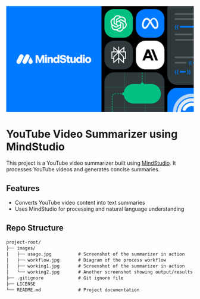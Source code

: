 <!-- Image courtesy of MindStudio -->
<img src="images/Getting Started with MindStudio 1.png" alt="Workflow Diagram">

# YouTube Video Summarizer using MindStudio

This project is a YouTube video summarizer built using [MindStudio]([https://mindstudio.example.com](https://www.mindstudio.ai/)). It processes YouTube videos and generates concise summaries.

## Features

- Converts YouTube video content into text summaries
- Uses MindStudio for processing and natural language understanding

## Repo Structure

```
project-root/
├── images/
|   ├── usage.jpg          # Screenshot of the summarizer in action
│   ├── workflow.jpg       # Diagram of the process workflow
│   ├── working1.jpg       # Screenshot of the summarizer in action
│   └── working2.jpg       # Another screenshot showing output/results
├── .gitignore             # Git ignore file
├── LICENSE
└── README.md              # Project documentation
```
